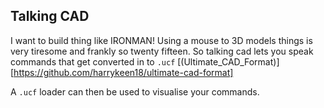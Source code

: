 ## Talking CAD

I want to build thing like IRONMAN! Using a mouse to 3D models things is very tiresome and frankly so twenty fifteen. So talking cad lets you speak commands that get converted in to `.ucf` [(Ultimate_CAD_Format)][https://github.com/harrykeen18/ultimate-cad-format]

A `.ucf` loader can then be used to visualise your commands.